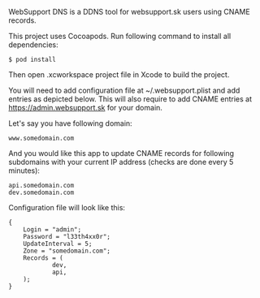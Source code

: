 
WebSupport DNS is a DDNS tool for websupport.sk users using CNAME records.


This project uses Cocoapods. Run following command to install all dependencies:

    $ pod install

Then open .xcworkspace project file in Xcode to build the project.

You will need to add configuration file at ~/.websupport.plist and add entries as depicted below. This will also require to add CNAME entries at https://admin.websupport.sk for your domain.

Let's say you have following domain:

    www.somedomain.com

And you would like this app to update CNAME records for following subdomains with your current IP address (checks are done every 5 minutes):

    api.somedomain.com
    dev.somedomain.com

Configuration file will look like this:

    {
        Login = "admin";
        Password = "l33th4xx0r";
        UpdateInterval = 5;
        Zone = "somedomain.com";
        Records = (
                dev,
                api,
        );
    }
